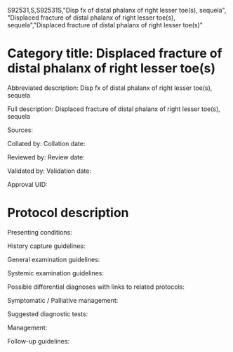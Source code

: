 S92531,S,S92531S,"Disp fx of distal phalanx of right lesser toe(s), sequela", "Displaced fracture of distal phalanx of right lesser toe(s), sequela","Displaced fracture of distal phalanx of right lesser toe(s)"
# Category title: Displaced fracture of distal phalanx of right lesser toe(s)

Abbreviated description: Disp fx of distal phalanx of right lesser toe(s), sequela

Full description: Displaced fracture of distal phalanx of right lesser toe(s), sequela

Sources:

Collated by:
Collation date:

Reviewed by:
Review date:

Validated by:
Validation date:

Approval UID:

# Protocol description

Presenting conditions:

History capture guidelines:

General examination guidelines:

Systemic examination guidelines:

Possible differential diagnoses with links to related protocols:

Symptomatic / Palliative management:

Suggested diagnostic tests:

Management:

Follow-up guidelines:
